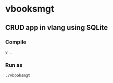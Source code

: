 # vbooksmgt

## CRUD app in vlang using SQLite

### Compile
```
v .
```

### Run as
```
./vbooksmgt
```
